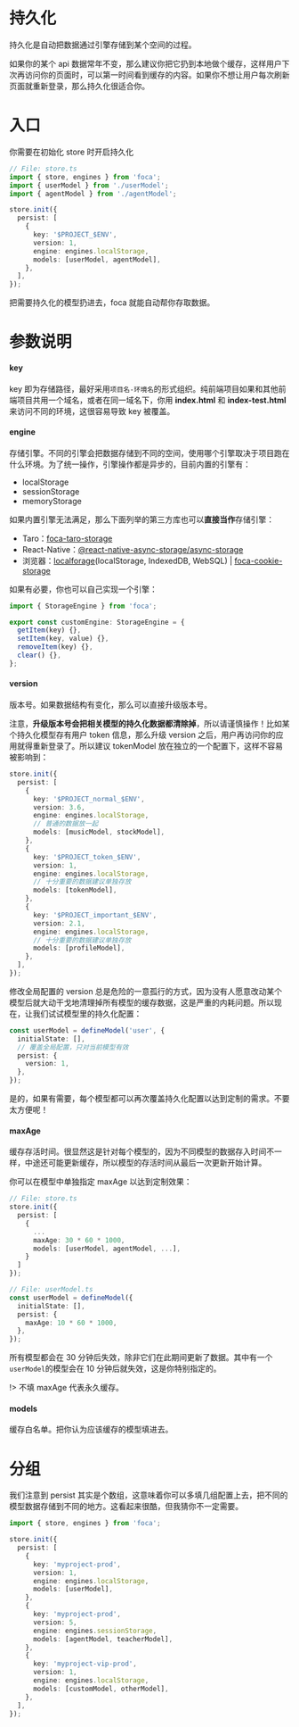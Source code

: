 # 持久化

持久化是自动把数据通过引擎存储到某个空间的过程。

如果你的某个 api 数据常年不变，那么建议你把它扔到本地做个缓存，这样用户下次再访问你的页面时，可以第一时间看到缓存的内容。如果你不想让用户每次刷新页面就重新登录，那么持久化很适合你。

# 入口

你需要在初始化 store 时开启持久化

```typescript
// File: store.ts
import { store, engines } from 'foca';
import { userModel } from './userModel';
import { agentModel } from './agentModel';

store.init({
  persist: [
    {
      key: '$PROJECT_$ENV',
      version: 1,
      engine: engines.localStorage,
      models: [userModel, agentModel],
    },
  ],
});
```

把需要持久化的模型扔进去，foca 就能自动帮你存取数据。

# 参数说明

#### key

key 即为存储路径，最好采用`项目名-环境名`的形式组织。纯前端项目如果和其他前端项目共用一个域名，或者在同一域名下，你用 **index.html** 和 **index-test.html** 来访问不同的环境，这很容易导致 key 被覆盖。

#### engine

存储引擎。不同的引擎会把数据存储到不同的空间，使用哪个引擎取决于项目跑在什么环境。为了统一操作，引擎操作都是异步的，目前内置的引擎有：

- localStorage
- sessionStorage
- memoryStorage

如果内置引擎无法满足，那么下面列举的第三方库也可以**直接当作**存储引擎：

- Taro：[foca-taro-storage](https://github.com/foca-js/foca-taro-storage)
- React-Native：[@react-native-async-storage/async-storage](https://www.npmjs.com/package/@react-native-async-storage/async-storage)
- 浏览器：[localforage](https://www.npmjs.com/package/localforage)(localStorage, IndexedDB, WebSQL) | [foca-cookie-storage](https://github.com/foca-js/foca-cookie-storage)

如果有必要，你也可以自己实现一个引擎：

```typescript
import { StorageEngine } from 'foca';

export const customEngine: StorageEngine = {
  getItem(key) {},
  setItem(key, value) {},
  removeItem(key) {},
  clear() {},
};
```

#### version

版本号。如果数据结构有变化，那么可以直接升级版本号。

注意，**升级版本号会把相关模型的持久化数据都清除掉**，所以请谨慎操作！比如某个持久化模型存有用户 token 信息，那么升级 version 之后，用户再访问你的应用就得重新登录了。所以建议 tokenModel 放在独立的一个配置下，这样不容易被影响到：

```typescript
store.init({
  persist: [
    {
      key: '$PROJECT_normal_$ENV',
      version: 3.6,
      engine: engines.localStorage,
      // 普通的数据放一起
      models: [musicModel, stockModel],
    },
    {
      key: '$PROJECT_token_$ENV',
      version: 1,
      engine: engines.localStorage,
      // 十分重要的数据建议单独存放
      models: [tokenModel],
    },
    {
      key: '$PROJECT_important_$ENV',
      version: 2.1,
      engine: engines.localStorage,
      // 十分重要的数据建议单独存放
      models: [profileModel],
    },
  ],
});
```

修改全局配置的 version 总是危险的一意孤行的方式，因为没有人愿意改动某个模型后就大动干戈地清理掉所有模型的缓存数据，这是严重的内耗问题。所以现在，让我们试试模型里的持久化配置：

```typescript
const userModel = defineModel('user', {
  initialState: [],
  // 覆盖全局配置，只对当前模型有效
  persist: {
    version: 1,
  },
});
```

是的，如果有需要，每个模型都可以再次覆盖持久化配置以达到定制的需求。不要太方便呢！

#### maxAge

缓存存活时间。很显然这是针对每个模型的，因为不同模型的数据存入时间不一样，中途还可能更新缓存，所以模型的存活时间从最后一次更新开始计算。

你可以在模型中单独指定 maxAge 以达到定制效果：

```typescript
// File: store.ts
store.init({
  persist: [
    {
      ...
      maxAge: 30 * 60 * 1000,
      models: [userModel, agentModel, ...],
    }
  ]
});

// File: userModel.ts
const userModel = defineModel({
  initialState: [],
  persist: {
    maxAge: 10 * 60 * 1000,
  },
});
```

所有模型都会在 30 分钟后失效，除非它们在此期间更新了数据。其中有一个`userModel`的模型会在 10 分钟后就失效，这是你特别指定的。

!> 不填 maxAge 代表永久缓存。

#### models

缓存白名单。把你认为应该缓存的模型填进去。

# 分组

我们注意到 persist 其实是个数组，这意味着你可以多填几组配置上去，把不同的模型数据存储到不同的地方。这看起来很酷，但我猜你不一定需要。

```typescript
import { store, engines } from 'foca';

store.init({
  persist: [
    {
      key: 'myproject-prod',
      version: 1,
      engine: engines.localStorage,
      models: [userModel],
    },
    {
      key: 'myproject-prod',
      version: 5,
      engine: engines.sessionStorage,
      models: [agentModel, teacherModel],
    },
    {
      key: 'myproject-vip-prod',
      version: 1,
      engine: engines.localStorage,
      models: [customModel, otherModel],
    },
  ],
});
```

